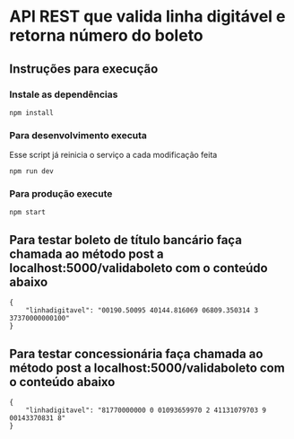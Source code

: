 # API REST que valida linha digitável e retorna número do boleto

## Instruções para execução

### Instale as dependências
```
npm install
```

### Para desenvolvimento executa
<p>Esse script já reinicia o serviço a cada modificação feita</p>

```
npm run dev
```

### Para produção execute
```
npm start
```

## Para testar boleto de título bancário faça chamada ao método post a localhost:5000/validaboleto com o conteúdo abaixo
```
{
	"linhadigitavel": "00190.50095 40144.816069 06809.350314 3 37370000000100"
}
```

## Para testar concessionária faça chamada ao método post a localhost:5000/validaboleto com o conteúdo abaixo
```
{
	"linhadigitavel": "81770000000 0 01093659970 2 41131079703 9 00143370831 8"
}
```
